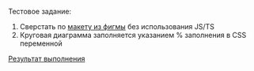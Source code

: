 Тестовое задание:
1) Сверстать по [макету из фигмы](https://www.figma.com/design/zHuUDy5z2jZpdDWzOVBipJ/%D0%A2%D0%B5%D1%81%D1%82%D0%BE%D0%B2%D0%BE%D0%B5-%D0%B7%D0%B0%D0%B4%D0%B0%D0%BD%D0%B8%D0%B5?node-id=98-10642&t=YEZ1qj9spi3s1ByQ-1) без использования JS/TS
2) Круговая диаграмма заполняется указанием % заполнения в CSS переменной


[Результат выполнения](https://offme16.github.io/StworkaTestTask/)
